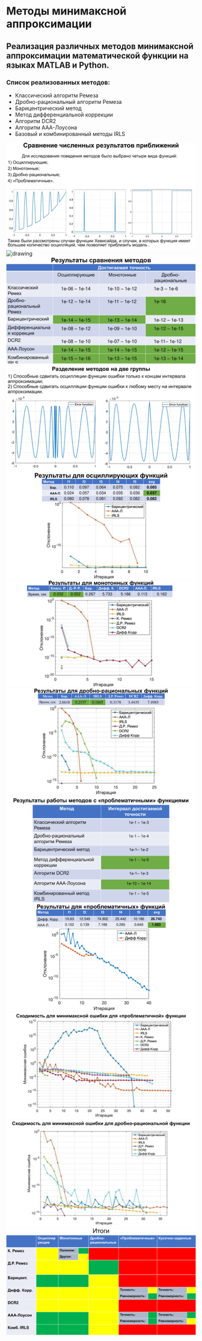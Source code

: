 # Методы минимаксной аппроксимации
## Реализация различных методов минимаксной аппроксимации математической функции на языках MATLAB и Python. 
### Список реализованных методов: 
* Классический алгоритм Ремеза
* Дробно-рациональный алгоритм Ремеза
* Барицентрический метод
* Метод дифференциальной коррекции
* Алгоритм DCR2
* Алгоритм AAA-Лоусона
* Базовый и комбинированный методы IRLS


![1](images/1.jpg)
<img src="drawing.jpg" alt="drawing" width="200"/>
![1](images/2.jpg)
![1](images/3.jpg)
![1](images/4.jpg)
![1](images/5.jpg)
![1](images/6.jpg)
![1](images/7.jpg)
![1](images/8.jpg)
![1](images/9.jpg)
![1](images/10.jpg)
![1](images/11.jpg)
